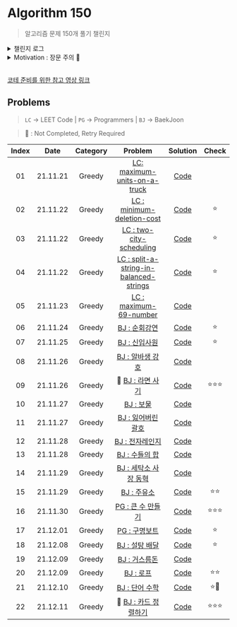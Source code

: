 # Algorithm 150

> 알고리즘 문제 150개 풀기 챌린지

<details>
<summary>챌린지 로그</summary>

✅ Updated 2023.03.05

끝내지 못한 챌린지를 다시 시작하기 위해 돌아왔다. 알고리즘 문제는 꾸준함이 중요한데, 항상 용두사미가 된다. 올해엔 꼭 이 챌린지를 마무리하겠다. 우선 첫번째 목표는 2023년 상반기에 100문제까지 푸는 것이다!! (약 80문제 풀기!)

✅ Updated 2022.02.12

결국 작년에 해당 도전 과제는 끝내지 못하였다. 하지만 2022년에 다시 시작한다. 물론 이직을 한 상태이기 때문에 예전처럼 매일 문제를 풀고 하긴 힘들것으로 사료된다.😅 현재 22문제정도를 풀어 놓은 상태이기 때문에 올해동안 3가지 파트에 대한 문제, 총 합 150를 풀어보자. 목표 재설정 및 재도전!! 도전은 끝나지 않는다!! 🚀

✅ Updated 2021.11.25

운이 좋았는지 어쨌는지 위에서 언급한 코테에서 합격하였다. 처음으로 코테에서 합격해보는 것이라 기분은 좋지만, 코테에서 내가 원하던 목표를 달성하기 위해선 아직 갈 길이 멀다.
ㅎㅇㅌ 🔥

</details>

<details>
<summary>Motivation : 장문 주의 🙏</summary>

코딩 테스트(코테)를 여러 번 보면서, 광탈 상황을 경험하면서 도대체 어떻게 하면 합격할 수 있을까에 대해서 고민을 하게 되었다. 공식적인 기록(온라인 저지 플랫폼에 남은 문제 기록)으로 내가 코테 문제를 연습한 문제 수가 거의 450문제는 되는 것으로 확인되었다.(450문제가 적으면 적지만 일년 반정도의 기간을 고려하면 하루에 한문제 정도 푼 것 같다.) 그런데 왜 나는 코테에서 문제를 풀지 못하는가? 에 대한 해답을 찾고 싶었다.

지금까지 내가 문제를 풀어왔던 스타일은 1문제를 풀어도 정확히 풀어보려고 하였다. 최대한 힌트 같은 것 없이 내 힘으로 문제를 이해하고 로직을 구현하려고 노력하였다. 한 문제를 가지고 몇 시간이고 며칠이고 고민했던 적도 있었다. 이러한 방법이 프로그래밍 실력 향상에는 도움이 될 수 있다. 하지만 코테를 위한 방법이 아니였다.

모든 코테 준비 방법 관련 영상에서 하는 말은 `코테 문제의 유형을 익혀서 문제에 익숙해져라`와 `카테고리 별 풀이 방법을 익혀라` 였다. 이런 말을 들으니 난감하였다. 사실 알고리즘 풀이법 혹은 문제별 유형 정리 같은 부분을 한 번도 해본 적이 없었기 때문이다. (오히려 알고리즘 개념 자체를 이해하는데 포커스를 뒀던 것 같다.) 문제를 보고 어떻게 풀어갈지를 생각하고 그에 맞게 문제를 풀었을 뿐이였다. 체계적으로 정리하면서 해본 적이 없었기에 `어떤 문제를 보면 아 이 문제는 이렇게 접근해서 풀면 되는구나` 라는 생각할 수 없었다. 코테 준비는 마치 수능 수학을 준비하듯 해야 했던 것 같다. 그리고 코테에서 많이 나오는 유형은 정해져있고 그러한 유형에만 익숙해지고 그 문제만이라도 정확히 풀어내면 사실 코테를 통과하는게 그렇게 큰 어려움은 아니라고 한다.

내가 직접 코테를 보면서 실제로 코테 정답률과 응시율 등을 비교해 본 결과, 이 말에 절대 공감하게 되었다. 실제로 이번에 본 코테(프로그래머스 시행)에서 약 1100명 정도가 응시를 했고 총 문제는 3문제였다. 정렬문제, 그래프 문제, 그리디 문제(?)로 출제된 것으로 보인다. 이 코테에서는 실시간으로 제출자와 정답자를 확인할 수 있었다. 그런데 놀랍게도 가장 쉬운 문제에 대한 정답자가 300~400명밖에 되지 않았다. 두번째로 어려웠던 문제는 200명정도, 마지막 문제는 정답자가 100명도 채 안되었다. 또한 100위권까지 랭크를 확인할 수 있었는데, 이 결과를 보고 약간 충격😱 을 느끼고 희망😃 을 보았다. `100위 안에 든 사람 중에 3문제를 완벽하게 다 푼 사람은 10명도 채 되지 않았다`. 2 ~ 2.5문제정도로 생각하면 100위권 안에 들었고, 아마도 `2문제만 클리어하면 200위권에는 충분히 들지 않을까` 하는 생각을 들었다. 이 정도면 코테를 통과하는게 엄청 어려운 것은 아니구나 하는 확신을 갖게되었다.(현재는 나는 1 ~ 1.5문제 정도를 해결할 수 있다.)

결론적으로 방향성을 바꿔서 정확히 `코테 통과`를 목표해서 자주 나오는 유형별 문제를 정리하며 익숙해지기로 했다. 자주 나오는 유형 3가지인 `그리디 알고리즘`, `탐색 알고리즘(DFS/BFS 포함)`, `동적 프로그래밍(초중급 난이도 수준)`를 각각 50문제씩 150문제를 `남은 2021년`(이 글을 쓰는 날이 21년 11월 21일이기에 대략 40일정도)동안 풀고 기록할 것이다. 문제에 사용할 플랫폼은 LeetCode, 백준, 프로그래머스를 주로 사용할 것이다.

도오전~~~🚀

</details>

<br />

[코테 준비를 위한 참고 영상 링크](https://www.youtube.com/watch?v=ukkLCl9yBvE&t=808s)

## Problems

> `LC` → LEET Code | `PG` → Programmers | `BJ` → BaekJoon

> 📌 : Not Completed, Retry Required

| Index |   Date   | Category |                                                    Problem                                                    |          Solution           |   Check   |
| :---: | :------: | :------: | :-----------------------------------------------------------------------------------------------------------: | :-------------------------: | :-------: |
|  01   | 21.11.21 |  Greedy  |            [LC: maximum-units-on-a-truck](https://leetcode.com/problems/maximum-units-on-a-truck)             | [Code](/150pb/greedy/1.js)  |           |
|  02   | 21.11.22 |  Greedy  | [LC : minimum-deletion-cost](https://leetcode.com/problems/minimum-deletion-cost-to-avoid-repeating-letters/) | [Code](/150pb/greedy/2.js)  |    ⭐️    |
|  03   | 21.11.22 |  Greedy  |                [LC : two-city-scheduling](https://leetcode.com/problems/two-city-scheduling/)                 | [Code](/150pb/greedy/3.js)  |    ⭐️    |
|  04   | 21.11.22 |  Greedy  | [LC : split-a-string-in-balanced-strings](https://leetcode.com/problems/split-a-string-in-balanced-strings/)  | [Code](/150pb/greedy/4.js)  |    ⭐️    |
|  05   | 21.11.23 |  Greedy  |                  [LC : maximum-69-number](https://leetcode.com/problems/maximum-69-number/)                   | [Code](/150pb/greedy/5.js)  |           |
|  06   | 21.11.24 |  Greedy  |                             [BJ : 순회강연](https://www.acmicpc.net/problem/2109)                             | [Code](/150pb/greedy/6.js)  |    ⭐️    |
|  07   | 21.11.25 |  Greedy  |                             [BJ : 신입사원](https://www.acmicpc.net/problem/1946)                             | [Code](/150pb/greedy/7.js)  |    ⭐️    |
|  08   | 21.11.26 |  Greedy  |                           [BJ : 알바생 강호](https://www.acmicpc.net/problem/1758)                            | [Code](/150pb/greedy/8.js)  |           |
|  09   | 21.11.26 |  Greedy  |                          📌 [BJ : 라면 사기](https://www.acmicpc.net/problem/18185)                           | [Code](/150pb/greedy/9.js)  | ⭐️⭐️⭐️ |
|  10   | 21.11.27 |  Greedy  |                              [BJ : 보물 ](https://www.acmicpc.net/problem/1026)                               | [Code](/150pb/greedy/10.js) |           |
|  11   | 21.11.27 |  Greedy  |                          [BJ : 잃어버린 괄호 ](https://www.acmicpc.net/problem/1541)                          | [Code](/150pb/greedy/11.js) |           |
|  12   | 21.11.28 |  Greedy  |                           [BJ : 전자레인지 ](https://www.acmicpc.net/problem/10162)                           | [Code](/150pb/greedy/12.js) |           |
|  13   | 21.11.28 |  Greedy  |                            [BJ : 수들의 합 ](https://www.acmicpc.net/problem/1789)                            | [Code](/150pb/greedy/13.js) |           |
|  14   | 21.11.29 |  Greedy  |                        [BJ : 세탁소 사장 동혁 ](https://www.acmicpc.net/problem/2720)                         | [Code](/150pb/greedy/14.js) |           |
|  15   | 21.11.29 |  Greedy  |                             [BJ : 주유소 ](https://www.acmicpc.net/problem/13305)                             | [Code](/150pb/greedy/15.js) |  ⭐️⭐️   |
|  16   | 21.11.30 |  Greedy  |                [PG : 큰 수 만들기 ](https://programmers.co.kr/learn/courses/30/lessons/42883)                 | [Code](/150pb/greedy/16.js) | ⭐️⭐️⭐️ |
|  17   | 21.12.01 |  Greedy  |                  [PG : 구명보트 ](https://programmers.co.kr/learn/courses/30/lessons/42885)                   | [Code](/150pb/greedy/17.js) |    ⭐️    |
|  18   | 21.12.08 |  Greedy  |                            [BJ : 설탕 배달 ](https://www.acmicpc.net/problem/2839)                            | [Code](/150pb/greedy/18.js) |    ⭐️    |
|  19   | 21.12.09 |  Greedy  |                            [BJ : 거스름돈 ](https://www.acmicpc.net/problem/5585)                             | [Code](/150pb/greedy/19.js) |           |
|  20   | 21.12.09 |  Greedy  |                              [BJ : 로프 ](https://www.acmicpc.net/problem/2217)                               | [Code](/150pb/greedy/20.js) |  ⭐️⭐️   |
|  21   | 21.12.10 |  Greedy  |                            [BJ : 단어 수학 ](https://www.acmicpc.net/problem/1339)                            | [Code](/150pb/greedy/21.js) |   ⭐️🥳   |
|  22   | 21.12.11 |  Greedy  |                         📌 [BJ : 카드 정렬하기](https://www.acmicpc.net/problem/1715)                         | [Code](/150pb/greedy/22.js) | ⭐️⭐️⭐️ |
